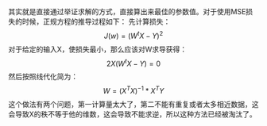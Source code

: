 其实就是直接通过举证求解的方式，直接算出来最佳的参数值。对于使用MSE损失的时候，正规方程的推导过程如下：
先计算损失：
$$
J(w)=(W^tX-Y)^2\tag{1.1}
$$
对于给定的输入X，使损失最小，那么应该对W求导获得：
$$
2X(W^tX-Y)=0\tag{1.2}
$$
然后按照线代化简为：
$$
W=(X^TX)^{-1}*X^TY\tag{1.3}
$$
这个做法有两个问题，第一计算量太大了，第二不能有重复或者太多相近数据，这会导致X的秩不等于他的维数，这会导致不能求逆，所以这种方法已经被淘汰了。